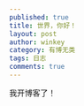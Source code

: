 ```yaml
---
published: true
title: 世界，你好！
layout: post
author: winkey
category: 有博无类
tags: 日志
comments: true
---
```

我开博客了！
